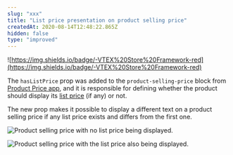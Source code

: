 ```yaml
---
slug: "xxx"
title: "List price presentation on product selling price"
createdAt: 2020-08-14T12:48:22.865Z
hidden: false
type: "improved"
---
```


![https://img.shields.io/badge/-VTEX%20Store%20Framework-red](https://img.shields.io/badge/-VTEX%20Store%20Framework-red)

The `hasListPrice` prop was added to the `product-selling-price` block from [Product Price app](https://vtex.io/docs/components/all/vtex.product-price/), and it is responsible for defining whether the product should display its [list price](https://help.vtex.com/en/tutorial/prices-v2--tutorials_4393?locale=en) (if any) or not. 

The new prop makes it possible to display a different text on a product selling price if any list price exists and differs from the first one. 



![Product selling price with no list price being displayed.](https://files.readme.io/047be76-rn-no-list-price.png)

![Product selling price with the list price also being displayed.](https://files.readme.io/c5c9ed1-rn-with-list-price.png)